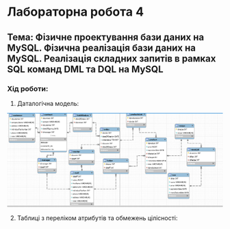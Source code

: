 # Лабораторна робота 4
## Тема: Фізичне проектування бази даних на MySQL. Фізична реалізація бази даних на MySQL. Реалізація складних запитів в рамках SQL команд DML та DQL на MySQL
### Хід роботи:
1. Даталогічна модель:

![Діаграма:](https://github.com/MonMon201/DB/blob/master/docs/src/DLM0.png)

2. Таблиці з переліком атрибутів та обмежень цілісності:

